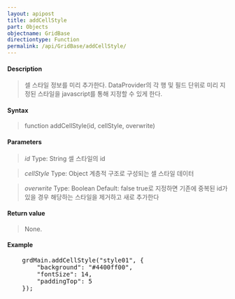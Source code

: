 ```yaml
---
layout: apipost
title: addCellStyle
part: Objects
objectname: GridBase
directiontype: Function
permalink: /api/GridBase/addCellStyle/
---
```



#### Description

> 셀 스타일 정보를 미리 추가한다.
> DataProvider의 각 행 및 필드 단위로 미리 지정된 스타일을 javascript를 통해 지정할 수 있게 한다.

#### Syntax

> function addCellStyle(id, cellStyle, overwrite)

#### Parameters

> *id*
> Type: String
> 셀 스타일의 id

> *cellStyle*
> Type: Object
> 계층적 구조로 구성되는 셀 스타일 데이터

> *overwrite*
> Type: Boolean
> Default: false
> true로 지정하면 기존에 중복된 id가 있을 경우 해당하는 스타일을 제거하고 새로 추가한다

#### Return value

> None.

#### Example

<pre class="prettyprint">
    grdMain.addCellStyle("style01", {
        "background": "#4400ff00",
        "fontSize": 14,
        "paddingTop": 5
    });
</pre>

